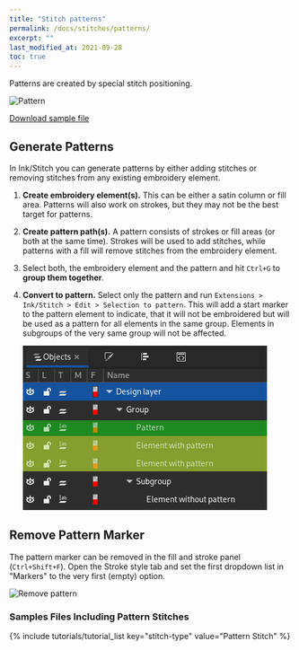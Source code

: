 ```yaml
---
title: "Stitch patterns"
permalink: /docs/stitches/patterns/
excerpt: ""
last_modified_at: 2021-09-28
toc: true
---
```

Patterns are created by special stitch positioning.

![Pattern](/assets/images/docs/stitch-type-pattern.png)

[Download sample file](/assets/images/docs/pattern.svg)

## Generate Patterns

In Ink/Stitch you can generate patterns by either adding stitches or removing stitches from any existing embroidery element.

1. **Create embroidery element(s).** This can be either a satin column or fill area. Patterns will also work on strokes, but they may not be the best target for patterns.

2. **Create pattern path(s).** A pattern consists of strokes or fill areas (or both at the same time). Strokes will be used to add stitches, while patterns with a fill will remove stitches from the embroidery element.

3. Select both, the embroidery element and the pattern and hit `Ctrl+G` to **group them together**.

4. **Convert to pattern.** Select only the pattern and run `Extensions > Ink/Stitch > Edit > Selection to pattern`. This will add a start marker to the pattern element to indicate, that it will not be embroidered but will be used as a pattern for all elements in the same group. Elements in subgroups of the very same group will not be affected.

   ![Pattern groups](/assets/images/docs/en/pattern.png)

## Remove Pattern Marker

The pattern marker can be removed in the fill and stroke panel (`Ctrl+Shift+F`). Open the Stroke style tab and set the first dropdown list in "Markers" to  the very first (empty) option.

![Remove pattern](/assets/images/docs/en/stitch-type-remove-pattern.png)

### Samples Files Including Pattern Stitches

{% include tutorials/tutorial_list key="stitch-type" value="Pattern Stitch" %}

